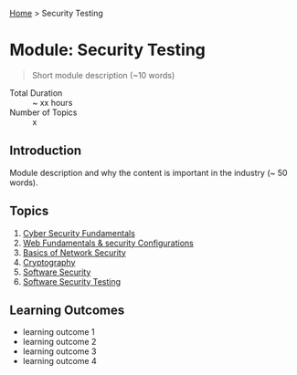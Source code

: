 [Home](../README.md) > Security Testing

# Module: Security Testing

> Short module description (~10 words)

<dl>
<dt>Total Duration</dt>
<dd>~ xx hours</dd>
<dt>Number of Topics</dt>
<dd>x</dd>
</dl>

## Introduction

Module description and why the content is important in the industry (~ 50 words).

## Topics

1. [Cyber Security Fundamentals](./01-cyber-sec.md)
2. [Web Fundamentals & security Configurations](./02-web-fund.md)
3. [Basics of Network Security](./03-basic-network.md)
4. [Cryptography](./04-crypto.md)
5. [Software Security](./05-software-sec.md)
6. [Software Security Testing](./06-software-sec-testing.md)


## Learning Outcomes

- learning outcome 1
- learning outcome 2
- learning outcome 3
- learning outcome 4
